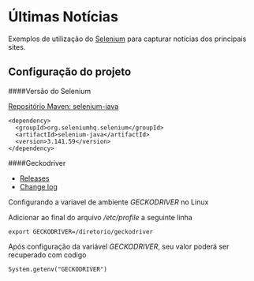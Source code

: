 Últimas Notícias
================

Exemplos de utilização do [Selenium](https://www.selenium.dev/) para capturar notícias dos principais sites.

Configuração do projeto
-----------------------


####Versão do Selenium


[Repositório Maven: selenium-java](https://mvnrepository.com/artifact/org.seleniumhq.selenium/selenium-java)


    <dependency>
      <groupId>org.seleniumhq.selenium</groupId>
      <artifactId>selenium-java</artifactId>
      <version>3.141.59</version>
    </dependency>



####Geckodriver


* [Releases](https://github.com/mozilla/geckodriver/releases/latest)
* [Change log](https://searchfox.org/mozilla-central/source/testing/geckodriver/CHANGES.md)

Configurando a variavel de ambiente *GECKODRIVER* no Linux

Adicionar ao final do arquivo */etc/profile* a seguinte linha


    export GECKODRIVER=/diretorio/geckodriver

Após configuração da variável *GECKODRIVER*, seu valor poderá ser recuperado com codigo


    System.getenv("GECKODRIVER")